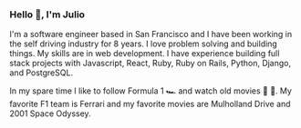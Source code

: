 ### Hello 👋, I'm Julio

I'm a software engineer based in San Francisco and I have been working in the self driving industry for 8 years. I love problem solving and building things. My skills are in web development. I have experience building full stack projects with Javascript, React, Ruby, Ruby on Rails, Python, Django, and PostgreSQL.

In my spare time I like to follow Formula 1 🏎 and watch old movies 🎥 🍿. My favorite F1 team is Ferrari and my favorite movies are Mulholland Drive and 2001 Space Odyssey.

<!--
**juliouribe/juliouribe** is a ✨ _special_ ✨ repository because its `README.md` (this file) appears on your GitHub profile.

Here are some ideas to get you started:

- 🔭 I’m currently working on ...
- 🌱 I’m currently learning ...
- 👯 I’m looking to collaborate on ...
- 🤔 I’m looking for help with ...
- 💬 Ask me about ...
- 📫 How to reach me: ...
- 😄 Pronouns: ...
- ⚡ Fun fact: ...
-->
